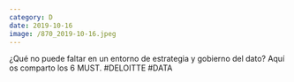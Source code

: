 ```yaml
--- 
category: D 
date: 2019-10-16 
image: /870_2019-10-16.jpeg 
--- 
```


¿Qué no puede faltar en un entorno de estrategia y gobierno del dato? Aquí os comparto los 6 MUST. #DELOITTE #DATA